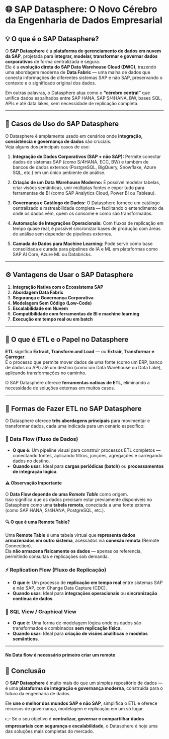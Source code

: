 
# 🌐 SAP Datasphere: O Novo Cérebro da Engenharia de Dados Empresarial

## 💡 O que é o SAP Datasphere?

O **SAP Datasphere** é a **plataforma de gerenciamento de dados em nuvem da SAP**, projetada para **integrar, modelar, transformar e governar dados corporativos** de forma centralizada e segura.  
Ele é a **evolução direta do SAP Data Warehouse Cloud (DWC)**, trazendo uma abordagem moderna de **Data Fabric** — uma malha de dados que conecta informações de diferentes sistemas SAP e não SAP, preservando o contexto e o significado original dos dados.

Em outras palavras, o Datasphere atua como o **“cérebro central”** que unifica dados espalhados entre SAP HANA, SAP S/4HANA, BW, bases SQL, APIs e até data lakes, sem necessidade de replicação completa.

---

## 🚀 Casos de Uso do SAP Datasphere

O Datasphere é amplamente usado em cenários onde **integração, consistência e governança de dados** são cruciais.  
Veja alguns dos principais casos de uso:

1. **Integração de Dados Corporativos (SAP + não SAP):**
   Permite conectar dados de sistemas SAP (como S/4HANA, ECC, BW) e também de bancos de dados externos (PostgreSQL, BigQuery, Snowflake, Azure SQL, etc.) em um único ambiente de análise.

2. **Criação de um Data Warehouse Moderno:**
   É possível modelar tabelas, criar visões semânticas, unir múltiplas fontes e expor tudo para ferramentas de BI (como SAP Analytics Cloud, Power BI ou Tableau).

3. **Governança e Catálogo de Dados:**
   O Datasphere fornece um catálogo centralizado e rastreabilidade completa — facilitando o entendimento de onde os dados vêm, quem os consome e como são transformados.

4. **Automação de Integrações Operacionais:**
   Com fluxos de replicação em tempo quase real, é possível sincronizar bases de produção com áreas de análise sem depender de pipelines externos.

5. **Camada de Dados para Machine Learning:**
   Pode servir como base consolidada e curada para pipelines de IA e ML em plataformas como SAP AI Core, Azure ML ou Databricks.

---

## ⚙️ Vantagens de Usar o SAP Datasphere

1. **Integração Nativa com o Ecossistema SAP**
2. **Abordagem Data Fabric**
3. **Segurança e Governança Corporativa**
4. **Modelagem Sem Código (Low-Code)**
5. **Escalabilidade em Nuvem**
6.  **Compatibilidade com ferramentas de BI e machine learning**
7.   **Execução em tempo real ou em batch**

---

## 🧱 O que é ETL e o Papel no Datasphere

**ETL** significa **Extract, Transform and Load** — ou **Extrair, Transformar e Carregar**.  
É o processo que permite mover dados de uma fonte (como um ERP, banco de dados ou API) até um destino (como um Data Warehouse ou Data Lake), aplicando transformações no caminho.

O SAP Datasphere oferece **ferramentas nativas de ETL**, eliminando a necessidade de soluções externas em muitos casos.

---

## 🔄 Formas de Fazer ETL no SAP Datasphere

O Datasphere oferece **três abordagens principais** para movimentar e transformar dados, cada uma indicada para um cenário específico:

### 🧩 Data Flow (Fluxo de Dados)
- **O que é:** Um pipeline visual para construir processos ETL completos — conectando fontes, aplicando filtros, junções, agregações e carregando dados no destino.  
- **Quando usar:** Ideal para **cargas periódicas (batch)** ou **processamentos de integração lógica**.
  
#### ⚠️ Observação Importante
O **Data Flow depende de uma *Remote Table*** como origem.  
Isso significa que os dados precisam estar previamente disponíveis no Datasphere como uma **tabela remota**, conectada a uma fonte externa (como SAP HANA, S/4HANA, PostgreSQL, etc.).

#### 🔍 O que é uma Remote Table?
Uma **Remote Table** é uma tabela virtual que **representa dados armazenados em outro sistema**, acessados via **conexão remota** (Remote Connection).  
Ela **não armazena fisicamente os dados** — apenas os referencia, permitindo consultas e replicações sob demanda.


### ⚡ Replication Flow (Fluxo de Replicação)
- **O que é:** Um processo de **replicação em tempo real** entre sistemas SAP e não SAP, com Change Data Capture (CDC).  
- **Quando usar:** Ideal para **integrações operacionais** ou **sincronização contínua de dados**.

### 🧮 SQL View / Graphical View
- **O que é:** Uma forma de modelagem lógica onde os dados são transformados e combinados **sem replicação física**.  
- **Quando usar:** Ideal para **criação de visões analíticas** e **modelos semânticos**.

---
#### No Data flow é necessário primeiro criar um remote 


## 🏁 Conclusão

O **SAP Datasphere** é muito mais do que um simples repositório de dados — é uma **plataforma de integração e governança moderna**, construída para o futuro da engenharia de dados.

Ele **une o melhor dos mundos SAP e não SAP**, simplifica o ETL e oferece recursos de governança, modelagem e replicação em um só lugar.

👉 Se o seu objetivo é **centralizar, governar e compartilhar dados empresariais com segurança e escalabilidade**, o Datasphere é hoje uma das soluções mais completas do mercado.
